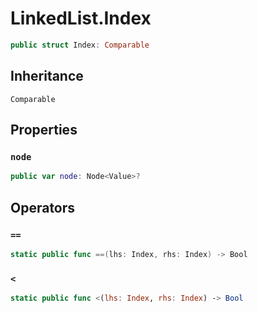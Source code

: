 # LinkedList.Index

``` swift
public struct Index: Comparable 
```

## Inheritance

`Comparable`

## Properties

### `node`

``` swift
public var node: Node<Value>?
```

## Operators

### `==`

``` swift
static public func ==(lhs: Index, rhs: Index) -> Bool 
```

### `<`

``` swift
static public func <(lhs: Index, rhs: Index) -> Bool 
```
